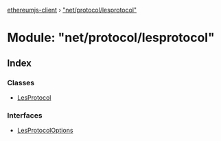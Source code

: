 [ethereumjs-client](../README.md) › ["net/protocol/lesprotocol"](_net_protocol_lesprotocol_.md)

# Module: "net/protocol/lesprotocol"

## Index

### Classes

* [LesProtocol](../classes/_net_protocol_lesprotocol_.lesprotocol.md)

### Interfaces

* [LesProtocolOptions](../interfaces/_net_protocol_lesprotocol_.lesprotocoloptions.md)
